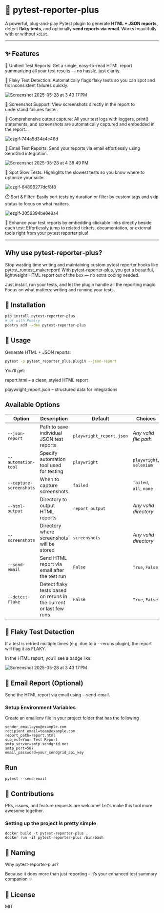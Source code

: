 # 🧪 pytest-reporter-plus

A powerful, plug-and-play Pytest plugin to generate **HTML + JSON reports**, detect **flaky tests**, and optionally **send reports via email**. Works beautifully with or without `xdist`.

---

## ✨ Features

🧩 Unified Test Reports: Get a single, easy-to-read HTML report summarizing all your test results — no hassle, just clarity.

🔄 Flaky Test Detection: Automatically flags flaky tests so you can spot and fix inconsistent failures quickly.

![Screenshot 2025-05-28 at 3 43 17 PM](https://github.com/user-attachments/assets/6fd7a419-58c1-4651-96f7-093ced1f02ee)

📸 Screenshot Support: View screenshots directly in the report to understand failures faster.

📝 Comprehensive output capture: All your test logs with loggers, print() statements, and screenshots are automatically captured and embedded in the report...

![ezgif-744a5d34a4c46d](https://github.com/user-attachments/assets/209cd2c0-d33b-48ec-b58b-8c8991ce35be)

📧 Email Test Reports: Send your reports via email effortlessly using SendGrid integration.

![Screenshot 2025-05-28 at 4 38 49 PM](https://github.com/user-attachments/assets/3f40e206-5dfd-45e9-a511-4dd206cf3318)

🐢 Spot Slow Tests: Highlights the slowest tests so you know where to optimize your suite.

![ezgif-64896277dcf8f8](https://github.com/user-attachments/assets/f5616a07-0dd9-40ed-aa9a-cf9adee3a0b8)

⏱️ Sort & Filter: Easily sort tests by duration or filter by custom tags and skip status to focus on what matters.

![ezgif-3056394be0e9a4](https://github.com/user-attachments/assets/bb60c50a-4709-42f3-8571-19cbd76a93cf)

🔗 Enhance your test reports by embedding clickable links directly beside each test: 
Effortlessly jump to related tickets, documentation, or external tools right from your pytest reporter plus!

---

##  Why use pytest-reporter-plus?
Stop wasting time writing and maintaining custom pytest reporter hooks like pytest_runtest_makereport!
With pytest-reporter-plus, you get a beautiful, lightweight HTML report out of the box — no extra coding needed.

Just install, run your tests, and let the plugin handle all the reporting magic. Focus on what matters: writing and running your tests.



## 🚀 Installation

```bash
pip install pytest-reporter-plus
# or with Poetry
poetry add --dev pytest-reporter-plus
```


## 🧾 Usage
Generate HTML + JSON reports:

```bash
pytest -p pytest_reporter_plus.plugin --json-report
```
You’ll get:

report.html – a clean, styled HTML report

playwright_report.json – structured data for integrations

## Available Options
| Option                  | Description                                                        | Default                  | Choices                  |
| ----------------------- | ------------------------------------------------------------------ | ------------------------ | ------------------------ |
| `--json-report`         | Path to save individual JSON test reports                          | `playwright_report.json` | *Any valid file path*    |
| `--automation-tool`     | Specify automation tool used for testing                           | `playwright`             | `playwright`, `selenium` |
| `--capture-screenshots` | When to capture screenshots                                        | `failed`                 | `failed`, `all`, `none`  |
| `--html-output`         | Directory to output HTML reports                                   | `report_output`          | *Any valid directory*    |
| `--screenshots`         | Directory where screenshots will be stored                         | `screenshots`            | *Any valid directory*    |
| `--send-email`          | Send HTML report via email after the test run                      | `False`                  | `True`, `False`          |
| `--detect-flake`        | Detect flaky tests based on reruns in the current or last few runs | `False`                  | `True`, `False`          |


## 🔁 Flaky Test Detection
If a test is retried multiple times (e.g. due to a --reruns plugin), the report will flag it as FLAKY.

In the HTML report, you’ll see a badge like:

![Screenshot 2025-05-28 at 3 43 17 PM](https://github.com/user-attachments/assets/6fd7a419-58c1-4651-96f7-093ced1f02ee)


## 📧 Email Report (Optional)
Send the HTML report via email using --send-email.

### Setup Environment Variables
Create an emailenv file in your project folder that has the following

```commandline
sender_email=you@example.com
recipient_email=team@example.com
report_path=report.html
subject=Your Test Report
smtp_server=smtp.sendgrid.net
smtp_port=587
email_password=your_sendgrid_api_key

```

## Run
```commandline
pytest --send-email
```

## 🤝 Contributions
PRs, issues, and feature requests are welcome! Let's make this tool more awesome together.

### Setting up the project is pretty simple
```
docker build -t pytest-reporter-plus .
docker run -it pytest-reporter-plus /bin/bash 
```

## 📛 Naming
Why pytest-reporter-plus?

Because it does more than just reporting – it’s your enhanced test summary companion ✨


## 📜 License

MIT

